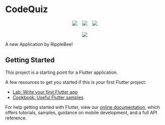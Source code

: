 # CodeQuiz

<p align = "center"> 
<img src = "https://img.shields.io/badge/License-MIT-blue.svg"/> &nbsp;&nbsp;
<img src ="https://img.shields.io/badge/Develop%20with-ArnobMahmud-1f425f.svg"/> &nbsp;&nbsp;
<img src = "https://img.shields.io/badge/Ask%20me-anything-1abc9c.svg"/> <br> <br>
<img src = "https://user-images.githubusercontent.com/60808266/92357147-32f2e400-f109-11ea-861e-93efe60f1781.jpg"> 
</p>

A new Application by RippleBee!

## Getting Started

This project is a starting point for a Flutter application.

A few resources to get you started if this is your first Flutter project:

- [Lab: Write your first Flutter app](https://flutter.dev/docs/get-started/codelab)
- [Cookbook: Useful Flutter samples](https://flutter.dev/docs/cookbook)

For help getting started with Flutter, view our
[online documentation](https://flutter.dev/docs), which offers tutorials,
samples, guidance on mobile development, and a full API reference.
